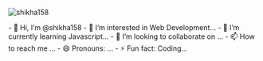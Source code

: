 <p align="left"> <img src="https://komarev.com/ghpvc/?username=shikha158&label=Profile%20views&color=0e75b6&style=flat" alt="shikha158" /> </p>
- 👋 Hi, I’m @shikha158
- 👀 I’m interested in  Web Development...
- 🌱 I’m currently learning Javascript...
- 💞️ I’m looking to collaborate on ...
- 📫 How to reach me ...
- 😄 Pronouns: ...
- ⚡ Fun fact: Coding...

<!---
shikha158/shikha158 is a ✨ special ✨ repository because its `README.md` (this file) appears on your GitHub profile.
You can click the Preview link to take a look at your changes.
--->
